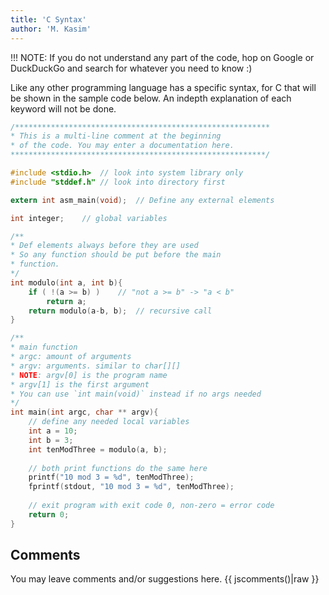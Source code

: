 ```yaml
---
title: 'C Syntax'
author: 'M. Kasim'
---
```


!!! NOTE: If you do not understand any part of the code, hop on Google or DuckDuckGo and search for whatever you need to know :)

Like any other programming language has a specific syntax, for C that will be shown in the sample code below. An indepth explanation of each keyword will not be done.

```C
/*********************************************************
* This is a multi-line comment at the beginning
* of the code. You may enter a documentation here.
*********************************************************/

#include <stdio.h>	// look into system library only
#include "stddef.h" // look into directory first

extern int asm_main(void);	// Define any external elements

int integer;	// global variables

/**
* Def elements always before they are used
* So any function should be put before the main
* function.
*/
int modulo(int a, int b){
	if ( !(a >= b) )	// "not a >= b" -> "a < b"
    	return a;
	return modulo(a-b, b);	// recursive call
}

/**
* main function
* argc: amount of arguments
* argv: arguments. similar to char[][]
* NOTE: argv[0] is the program name
* argv[1] is the first argument
* You can use `int main(void)` instead if no args needed
*/
int main(int argc, char ** argv){
	// define any needed local variables
	int a = 10;
    int b = 3;
    int tenModThree = modulo(a, b);
    
    // both print functions do the same here
    printf("10 mod 3 = %d", tenModThree);
    fprintf(stdout, "10 mod 3 = %d", tenModThree);
    
    // exit program with exit code 0, non-zero = error code
	return 0;
}

```


## Comments
You may leave comments and/or suggestions here.
{{ jscomments()|raw }}